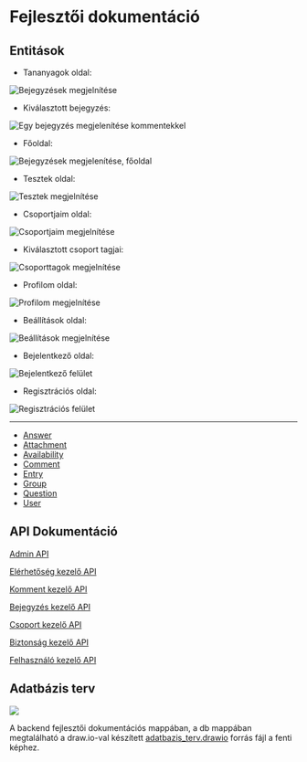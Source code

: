 # Fejlesztői dokumentáció

## Entitások

- Tananyagok oldal:

![Bejegyzések megjelnítése](./images/bejegyzesek_megjelenitese.png)

- Kiválasztott bejegyzés:

![Egy bejegyzés megjelenítése kommentekkel](./images/bejegyzes_kommentekkel_megjelenitese.png)

- Főoldal:

![Bejegyzések megjelenítése, főoldal](./images/bejegyzesek_megjelenitese_fooldal.png)

- Tesztek oldal:

![Tesztek megjelnítése](./images/tesztek_megjelenitese.png)

- Csoportjaim oldal:

![Csoportjaim megjelnítése](./images/csoportjaim_megjelenitese.png)

- Kiválasztott csoport tagjai:

![Csoporttagok megjelnítése](./images/csoporttagok_megjelenitese.png)

- Profilom oldal:

![Profilom megjelnítése](./images/profilom_megjelenitese.png)

- Beállítások oldal:

![Beállítások megjelnítése](./images/beallitasok_megjelenitese.png)

- Bejelentkező oldal:

![Bejelentkező felület](./images/bejelentkezes.png)

- Regisztrációs oldal:

![Regisztrációs felület](./images/regisztracio.png)

---

- [Answer](./backend-dev-docs/entities/entity-answer.md)
- [Attachment](./backend-dev-docs/entities/entity-attachment.md)
- [Availability](./backend-dev-docs/entities/entity-availability.md)
- [Comment](./backend-dev-docs/entities/entity-comment.md)
- [Entry](./backend-dev-docs/entities/entity-entry.md)
- [Group](./backend-dev-docs/entities/entity-group.md)
- [Question](./backend-dev-docs/entities/entity-question.md)
- [User](./backend-dev-docs/entities/entity-user.md)

## API Dokumentáció

[Admin API](backend-dev-docs/apis/admin-api.md)

[Elérhetőség kezelő API](backend-dev-docs/apis/availability-api.md)

[Komment kezelő API](backend-dev-docs/apis/comment-api.md)

[Bejegyzés kezelő API](backend-dev-docs/apis/entry-api.md)

[Csoport kezelő API](backend-dev-docs/apis/group-api.md)

[Biztonság kezelő API](backend-dev-docs/apis/security-api.md)

[Felhasználó kezelő API](backend-dev-docs/apis/user-api.md)

## Adatbázis terv

![](./images/adatbazis_terv_kep.png)

A backend fejlesztői dokumentációs mappában, a db mappában megtalálható a draw.io-val készített [adatbazis_terv.drawio](./db/adatbazis_terv.drawio) forrás fájl a fenti képhez.
